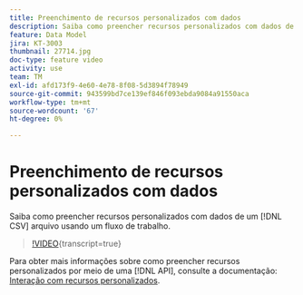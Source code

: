 ```yaml
---
title: Preenchimento de recursos personalizados com dados
description: Saiba como preencher recursos personalizados com dados de um arquivo CSV usando um fluxo de trabalho.
feature: Data Model
jira: KT-3003
thumbnail: 27714.jpg
doc-type: feature video
activity: use
team: TM
exl-id: afd173f9-4e60-4e78-8f08-5d3894f78949
source-git-commit: 943599bd7ce139ef846f093ebda9084a91550aca
workflow-type: tm+mt
source-wordcount: '67'
ht-degree: 0%

---
```


# Preenchimento de recursos personalizados com dados

Saiba como preencher recursos personalizados com dados de um [!DNL CSV] arquivo usando um fluxo de trabalho.

>[!VIDEO](https://video.tv.adobe.com/v/27714?learn=on){transcript=true}

Para obter mais informações sobre como preencher recursos personalizados por meio de uma [!DNL API], consulte a documentação: [Interação com recursos personalizados](https://experienceleague.adobe.com/docs/campaign-standard/using/working-with-apis/interacting-with-custom-resources.html).
